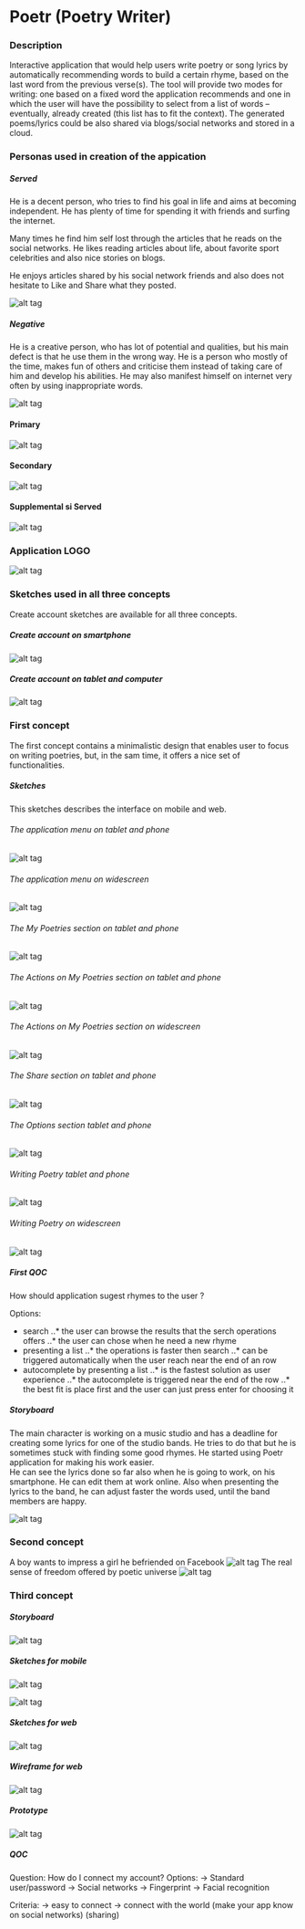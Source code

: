 # Poetr  (Poetry Writer)

### Description

   Interactive application that would help users write poetry or song lyrics by automatically recommending words to build a certain rhyme, based on the last word from the previous verse(s). The tool will provide two modes for writing: one based on a fixed word the application recommends and one in which the user will have the possibility to select from a list of words – eventually, already created (this list has to fit the context). The generated poems/lyrics could be also shared via blogs/social networks and stored in a cloud.

### Personas used in creation of the appication

##### Served

   He is a decent person, who tries to find his goal in life and aims at becoming independent. He has plenty of time for spending it with friends and surfing the internet.  

   Many times he find him self lost through the articles that he reads on the social networks. He likes reading articles about life, about favorite sport celebrities and also nice stories on blogs.  

   He enjoys articles shared by his social network friends and also does not hesitate to Like and Share what they posted.  

![alt tag](https://github.com/adrianciucanel/Poetr/blob/master/Personas/served-personas.png?raw=true)

##### Negative

He is a creative person, who has lot of potential and qualities, but his main defect is that he use them in the wrong way. He is a person who mostly of the time, makes fun of others and criticise them instead of taking care of him and develop his abilities. He may also manifest himself on internet very often by using inappropriate words.  

![alt tag](https://github.com/adrianciucanel/Poetr/blob/master/Personas/negative-personas.png?raw=true)

#### Primary

![alt tag](https://github.com/adrianciucanel/Poetr/blob/master/Personas/Primary.jpg?raw=true)

#### Secondary

![alt tag](https://github.com/adrianciucanel/Poetr/blob/master/Personas/Secondary.jpg?raw=true)
#### Supplemental si Served

![alt tag](https://github.com/adrianciucanel/Poetr/blob/master/Personas/personar.jpg?raw=true)

### Application LOGO

![alt tag](https://github.com/adrianciucanel/Poetr/blob/master/Logo/poetr-logo.png?raw=true)

### Sketches used in all three concepts

Create account sketches are available for all three concepts.

##### Create account on smartphone

![alt tag](https://github.com/adrianciucanel/Poetr/blob/master/concept-1/sketches/create-account-smartphone.jpg?raw=true)

##### Create account on tablet and computer

![alt tag](https://github.com/adrianciucanel/Poetr/blob/master/concept-1/sketches/create-account-tablet-and-web.jpg?raw=true)

### First concept

The first concept contains a minimalistic design that enables user to focus on writing poetries, but, in the sam time, it offers a nice set of functionalities.

##### Sketches

This sketches describes the interface on mobile and web.

###### The application menu on tablet and phone

![alt tag](https://github.com/adrianciucanel/Poetr/blob/master/concept-1/sketches/application-menu-tablet-and-phone.jpg?raw=true)

###### The application menu on widescreen

![alt tag](https://github.com/adrianciucanel/Poetr/blob/master/concept-1/sketches/my-poetries-web.jpg?raw=true)

###### The My Poetries section on tablet and phone

![alt tag](https://github.com/adrianciucanel/Poetr/blob/master/concept-1/sketches/my-poetries-tablet-and-phone.jpg?raw=true)

###### The Actions on My Poetries section on tablet and phone

![alt tag](https://github.com/adrianciucanel/Poetr/blob/master/concept-1/sketches/actions-on-each-poetry-tablet-and-phone.jpg?raw=true)

###### The Actions on My Poetries section on widescreen

![alt tag](https://github.com/adrianciucanel/Poetr/blob/master/concept-1/sketches/actions-on-poetries-web.jpg?raw=true)

###### The Share section on tablet and phone

![alt tag](https://github.com/adrianciucanel/Poetr/blob/master/concept-1/sketches/share-tablet-and-phone.jpg?raw=true)

###### The Options section tablet and phone

![alt tag](https://github.com/adrianciucanel/Poetr/blob/master/concept-1/sketches/settings-tablet-and-phone.jpg?raw=true)

###### Writing Poetry tablet and phone

![alt tag](https://github.com/adrianciucanel/Poetr/blob/master/concept-1/sketches/writing-poetry-tablet-and-phone.jpg?raw=true)

###### Writing Poetry on widescreen

![alt tag](https://github.com/adrianciucanel/Poetr/blob/master/concept-1/sketches/writing-poetry-web.jpg?raw=true)

##### First QOC

How should application sugest rhymes to the user ?

Options:
* search
..* the user can browse the results that the serch operations offers
..* the user can chose when he need a new rhyme
* presenting a list
..* the operations is faster then search
..* can be triggered automatically when the user reach near the end of an row
* autocomplete by presenting a list
..* is the fastest solution as user experience
..* the autocomplete is triggered near the end of the row
..* the best fit is place first and the user can just press enter for choosing it


##### Storyboard

  The main character is working on a music studio and has a deadline for creating some lyrics for one of the studio bands. He tries to do that but he is sometimes stuck with finding some good rhymes. He started using Poetr application for making his work easier.  
  He can see the lyrics done so far also when he is going to work, on his smartphone. He can edit them at work online. Also when presenting the lyrics to the band, he can adjust faster the words used, until the band members are happy.  

![alt tag](https://github.com/adrianciucanel/Poetr/blob/master/concept-1/storyboard/Poetr-song-lyrics-creation-storyboad.png?raw=true)

### Second concept

A boy wants to impress a girl he befriended on Facebook
![alt tag](https://github.com/adrianciucanel/Poetr/blob/master/concept-2/storyboard/story1.jpg?raw=true)
The real sense of freedom offered by poetic universe
![alt tag](https://github.com/adrianciucanel/Poetr/blob/master/concept-2/storyboard/story2.jpg?raw=true)



### Third concept

##### Storyboard
  
![alt tag](https://github.com/adrianciucanel/Poetr/blob/master/concept-3/Storyboard/Storyboard.png?raw=true)

##### Sketches for mobile

![alt tag](https://github.com/adrianciucanel/Poetr/blob/master/concept-3/Sketches/Sketcheformobile1.jpeg?raw=true)

![alt tag](https://github.com/adrianciucanel/Poetr/blob/master/concept-3/Sketches/Sketcheformobile2.jpeg?raw=true)

##### Sketches for web

![alt tag](https://github.com/adrianciucanel/Poetr/blob/master/concept-3/Sketches/Sketcheforweb.jpeg?raw=true)

##### Wireframe for web

![alt tag](https://github.com/adrianciucanel/Poetr/blob/master/concept-3/Wireframe/Wireframe-web.png?raw=true)

##### Prototype

![alt tag](https://github.com/adrianciucanel/Poetr/blob/master/concept-3/Prototype/Prototype.png?raw=true)

##### QOC

Question: 
	How do I connect my account?
Options:
	-> Standard user/password
	-> Social networks
	-> Fingerprint
	-> Facial recognition

Criteria:
	-> easy to connect
	-> connect with the world (make your app know on social networks) (sharing)
